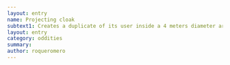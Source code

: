 ```yaml
---
layout: entry 
name: Projecting cloak
subtext1: Creates a duplicate of its user inside a 4 meters diameter area. Random chance of depletion on each use.
layout: entry
category: oddities
summary: 
author: roqueromero
---
```

